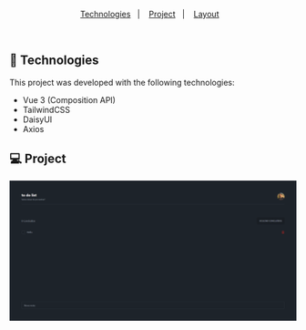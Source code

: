 <p align="center">
  <a href="#-Technologies">
Technologies</a>&nbsp;&nbsp;&nbsp;|&nbsp;&nbsp;&nbsp;
  <a href="#-Project">Project</a>&nbsp;&nbsp;&nbsp;|&nbsp;&nbsp;&nbsp;
  <a href="#-Layout">Layout</a>&nbsp;&nbsp;&nbsp;
</p>

<br>

## 🚀 Technologies

This project was developed with the following technologies:

- Vue 3 (Composition API)
- TailwindCSS
- DaisyUI
- Axios


## 💻 Project

![Todo List](screenshot.png)





